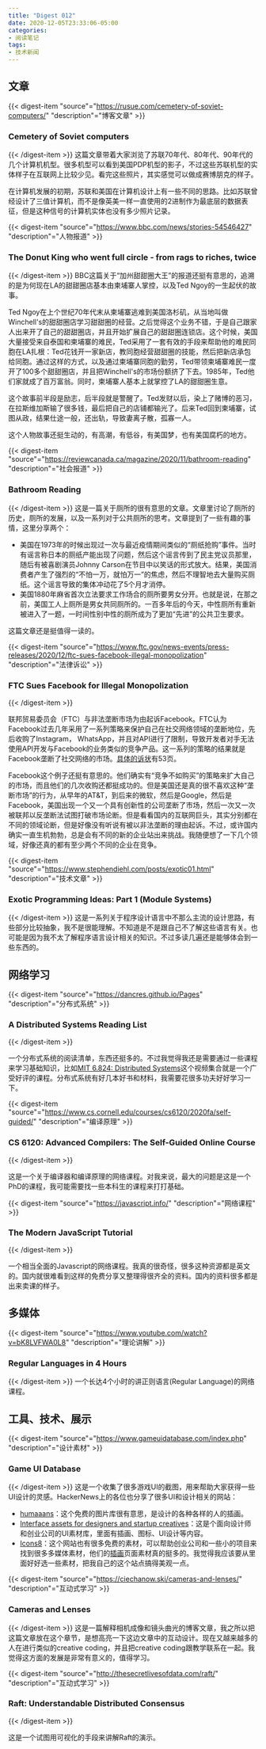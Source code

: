 ```yaml
---
title: "Digest 012"
date: 2020-12-05T23:33:06-05:00
categories: 
- 阅读笔记
tags:
- 技术新闻
---
```

## 文章

{{< digest-item "source"="https://rusue.com/cemetery-of-soviet-computers/" "description"="博客文章" >}}
### Cemetery of Soviet computers
{{< /digest-item >}}
这篇文章带着大家浏览了苏联70年代、80年代、90年代的几个计算机机型。很多机型可以看到美国PDP机型的影子，不过这些苏联机型的实体样子在互联网上比较少见。看完这些照片，其实感觉可以做成赛博朋克的样子。

在计算机发展的初期，苏联和美国在计算机设计上有一些不同的思路。比如苏联曾经设计了三值计算机，而不是像英美一样一直使用的2进制作为最底层的数据表征，但是这种信号的计算机实体也没有多少照片记录。

{{< digest-item "source"="https://www.bbc.com/news/stories-54546427" "description"="人物报道" >}}
### The Donut King who went full circle - from rags to riches, twice
{{< /digest-item >}}
BBC这篇关于“加州甜甜圈大王”的报道还挺有意思的，追溯的是为何现在LA的甜甜圈店基本由柬埔寨人掌控，以及Ted Ngoy的一生起伏的故事。

Ted Ngoy在上个世纪70年代末从柬埔寨逃难到美国洛杉矶，从当地叫做Winchell's的甜甜圈店学习甜甜圈的经营。之后觉得这个业务不错，于是自己跟家人出来开了自己的甜甜圈店，并且开始扩展自己的甜甜圈连锁店。这个时候，美国大量接受来自泰国和柬埔寨的难民，Ted采用了一套有效的手段来帮助他的难民同胞在LA扎根：Ted花钱开一家新店，教同胞经营甜甜圈的技能，然后把新店承包给同胞。通过这样的方式，以及通过柬埔寨同胞的勤劳，Ted带领柬埔寨难民一度开了100多个甜甜圈店，并且把Winchell's的市场份额挤了下去。1985年，Ted他们家就成了百万富翁。同时，柬埔寨人基本上就掌控了LA的甜甜圈生意。

这个故事前半段是励志，后半段就是警醒了。Ted发财以后，染上了赌博的恶习，在拉斯维加斯输了很多钱，最后把自己的店铺都输光了。后来Ted回到柬埔寨，试图从政，结果仕途一般，还出轨，导致妻离子散，孤寡一人。

这个人物故事还挺生动的，有高潮，有低谷，有美国梦，也有美国腐朽的地方。

{{< digest-item "source"="https://reviewcanada.ca/magazine/2020/11/bathroom-reading" "description"="社会报道" >}}
### Bathroom Reading
{{< /digest-item >}}
这是一篇关于厕所的很有意思的文章。文章里讨论了厕所的历史，厕所的发展，以及一系列对于公共厕所的思考。文章提到了一些有趣的事情，这里分享两个：

* 美国在1973年的时候出现过一次与最近疫情期间类似的“厕纸抢购”事件。当时有谣言称日本的厕纸产能出现了问题，然后这个谣言传到了民主党议员那里，随后有被喜剧演员Johnny Carson在节目中以笑话的形式放大。结果，美国消费者产生了强烈的“不怕一万，就怕万一”的焦虑，然后不理智地去大量购买厕纸。这个谣言导致的集体冲动花了5个月才消停。
* 美国1880年麻省首次立法要求工作场合的厕所要男女分开。也就是说，在那之前，美国工人上厕所是男女共同厕所的。一百多年后的今天，中性厕所有重新被进入了一题，一时间性别中性的厕所成为了更加“先进”的公共卫生要求。

这篇文章还是挺值得一读的。

{{< digest-item "source"="https://www.ftc.gov/news-events/press-releases/2020/12/ftc-sues-facebook-illegal-monopolization" "description"="法律诉讼" >}}
### FTC Sues Facebook for Illegal Monopolization
{{< /digest-item >}}

联邦贸易委员会（FTC）与非法垄断市场为由起诉Facebook。FTC认为Facebook过去几年采用了一系列策略来保护自己在社交网络领域的垄断地位，先后收购了Instagram， WhatsApp，并且对API进行了限制，导致开发者对手无法使用API开发与Facebook的业务类似的竞争产品。这一系列的策略的结果就是Facebook垄断了社交网络的市场。[具体的诉状](https://www.ftc.gov/system/files/documents/cases/1910134fbcomplaint.pdf)有53页。

Facebook这个例子还挺有意思的。他们确实有“竞争不如购买”的策略来扩大自己的市场，而且他们的几次收购还都挺成功的。但是美国还是真的很不喜欢这种“垄断市场”的行为，从早年的AT&T，到后来的微软，然后是Google，然后是Facebook，美国出现一个又一个具有创新性的公司垄断了市场，然后一次又一次被联邦以反垄断法试图打破市场论断。但是看看国内的互联网巨头，其实分别都在不同的领域论断，但是好像没有听说有被以非法垄断的理由起诉。不过，或许国内确实一直生机勃勃，总是会有不同的新的企业站出来挑战。我随便想了一下几个领域，好像还真的都有至少两个不同的企业在竞争。

{{< digest-item "source"="https://www.stephendiehl.com/posts/exotic01.html" "description"="技术文章" >}}
### Exotic Programming Ideas: Part 1 (Module Systems)
{{< /digest-item >}}
这是一系列关于程序设计语言中不那么主流的设计思路，有些部分比较抽象，我不是很能理解。不知道是不是跟自己不了解这些语言有关。也可能是因为我不太了解程序语言设计相关的知识。不过多读几遍还是能够体会到一些东西的。

## 网络学习


{{< digest-item "source"="https://dancres.github.io/Pages" "description"="分布式系统" >}}
### A Distributed Systems Reading List
{{< /digest-item >}}

一个分布式系统的阅读清单，东西还挺多的。不过我觉得我还是需要通过一些课程来学习基础知识，比如[MIT 6.824: Distributed Systems](https://www.youtube.com/playlist?list=PLrw6a1wE39_tb2fErI4-WkMbsvGQk9_UB)这个视频集合就是一个广受好评的课程。分布式系统有好几本好书和材料，我需要花很多功夫好好学习一下。

{{< digest-item "source"="https://www.cs.cornell.edu/courses/cs6120/2020fa/self-guided/" "description"="编译原理" >}}
### CS 6120: Advanced Compilers: The Self-Guided Online Course
{{< /digest-item >}}

这是一个关于编译器和编译原理的网络课程。对我来说，最大的问题是这是一个PhD的课程，我可能需要找一些本科生的课程来打打基础。

{{< digest-item "source"="https://javascript.info/" "description"="网络课程" >}}
### The Modern JavaScript Tutorial
{{< /digest-item >}}

一个相当全面的Javascript的网络课程。我真的很奇怪，很多这种资源都是英文的。国内就很难看到这样的免费分享又整理得很齐全的资料。国内的资料很多都是出来卖课的样子。

## 多媒体

{{< digest-item "source"="https://www.youtube.com/watch?v=bK8LVFWA0L8" "description"="理论讲解" >}}
### Regular Languages in 4 Hours
{{< /digest-item >}}
一个长达4个小时的讲正则语言(Regular Language)的网络课程。

## 工具、技术、展示

{{< digest-item "source"="https://www.gameuidatabase.com/index.php" "description"="设计素材" >}}
### Game UI Database
{{< /digest-item >}}
这是一个收集了很多游戏UI的截图，用来帮助大家获得一些UI设计的灵感。HackerNews上的各位也分享了很多UI和设计相关的网站：
* [humaaans](https://www.humaaans.com/)：这个免费的图片库很有意思，是设计的各种各样的人的插画。
* [Interface assets for designers and startup creatives](https://craftwork.design/)：这是个面向设计师和创业公司的UI素材库，里面有插画、图标、UI设计等内容。
* [Icons8](https://icons8.com/)：这个网站也有很多免费的素材，可以帮助创业公司和一些小的项目来找到很多多媒体素材，他们的[插画](https://icons8.com/illustrations)页面素材真的挺多的。我觉得我应该要从里面好好选一些素材，把我自己的这个站点搞得美观一点。

{{< digest-item "source"="https://ciechanow.ski/cameras-and-lenses/" "description"="互动式学习" >}}
### Cameras and Lenses
{{< /digest-item >}}
这是一篇解释相机成像和镜头曲光的博客文章，我之所以把这篇文章放在这个章节，是想高亮一下这边文章中的互动设计。现在又越来越多的人在进行类似的creative coding，并且把creative coding跟教学联系在一起。我觉得这方面的发展是非常有意义的，值得学习。

{{< digest-item "source"="http://thesecretlivesofdata.com/raft/" "description"="互动式学习" >}}
### Raft: Understandable Distributed Consensus
{{< /digest-item >}}

这是一个试图用可视化的手段来讲解Raft的演示。
